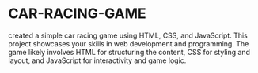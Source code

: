 # CAR-RACING-GAME
 created a simple car racing game using HTML, CSS, and JavaScript. This project showcases your skills in web development and programming. The game likely involves HTML for structuring the content, CSS for styling and layout, and JavaScript for interactivity and game logic.
